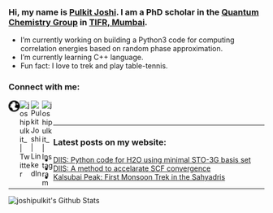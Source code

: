 ### Hi, my name is [Pulkit Joshi](https://joshipulkit.github.io). I am a PhD scholar in the [Quantum Chemistry Group](https://vkvoora.github.io) in [TIFR, Mumbai](https://main.tifr.res.in).

<!--**joshipulkit/joshipulkit** is a ✨ _special_ ✨ repository because its `README.md` (this file) appears on your GitHub profile.-->

- I’m currently working on building a Python3 code for computing correlation energies based on random phase approximation.
- I’m currently learning C++ language.
- Fun fact: I love to trek and play table-tennis.


### Connect with me:

[<img align="left" alt="joshipulkit.github.io" width="22px" src="https://raw.githubusercontent.com/iconic/open-iconic/master/svg/globe.svg" />][website]
[<img align="left" alt="joshipulkit_ | Twitter" width="22px" src="https://cdn.jsdelivr.net/npm/simple-icons@v3/icons/twitter.svg" />][twitter]
[<img align="left" alt="Pulkit Joshi | LinkedIn" width="22px" src="https://cdn.jsdelivr.net/npm/simple-icons@v3/icons/linkedin.svg" />][linkedin]
[<img align="left" alt="joshipulkit_ | Instagram" width="22px" src="https://cdn.jsdelivr.net/npm/simple-icons@v3/icons/instagram.svg" />][instagram]

<br />
<br />

---

### Latest posts on my website: 

- [DIIS: Python code for H2O using minimal STO-3G basis set](https://joshipulkit.github.io/codes/diis-python-code/)
- [DIIS: A method to accelarate SCF convergence](https://joshipulkit.github.io/notes/diis/)
- [Kalsubai Peak: First Monsoon Trek in the Sahyadris](https://joshipulkit.github.io/blog/first-monsoon-trek-to-sahyadris/)

---

<img align="left" alt="joshipulkit's Github Stats" src="https://github-readme-stats.vercel.app/api?username=joshipulkit&show_icons=true&hide_border=true&count_private=true" />
<!-- <img alt="top langs" src="https://github-readme-stats.vercel.app/api/top-langs/?username=joshipulkit&hide_border=true"> -->


[website]:https://joshipulkit.github.io
[twitter]:https://twitter.com/joshipulkit_
[linkedin]:https://www.linkedin.com/in/joshipulkit/
[instagram]:https://instagram.com/joshipulkit_